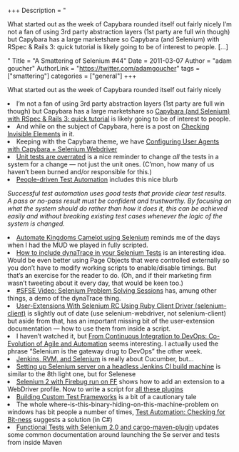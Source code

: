 +++
Description = "<p>What started out as the week of Capybara rounded itself out fairly nicely I’m not a fan of using 3rd party abstraction layers (1st party are full win though) but Capybara has a large marketshare so Capybara (and Selenium) with RSpec & Rails 3: quick tutorial is likely going to be of interest to people. […]</p>"
Title = "A Smattering of Selenium #44"
Date = 2011-03-07
Author = "adam goucher"
AuthorLink = "https://twitter.com/adamgoucher"
tags = ["smattering"]
categories = ["general"]
+++
<p>What started out as the week of Capybara rounded itself out fairly nicely</p>
<li>I&#8217;m not a fan of using 3rd party abstraction layers (1st party are full win though) but Capybara has a large marketshare so <a href="http://opinionated-programmer.com/2011/02/capybara-and-selenium-with-rspec-and-rails-3">Capybara (and Selenium) with RSpec &amp; Rails 3: quick tutorial</a> is likely going to be of interest to people.</li>
<li>And while on the subject of Capybara, here is a post on <a href="http://testobsessed.com/2011/03/01/checking-invisible-elements/">Checking Invisible Elements</a> in it.</li>
<li>Keeping with the Capybara theme, we have <a href="http://blog.plataformatec.com.br/2011/03/configuring-user-agents-with-capybara-selenium-webdriver/">Configuring User Agents with Capybara + Selenium Webdriver</a></li>
<li><a href="http://devlicio.us/blogs/krzysztof_kozmic/archive/2011/02/28/unit-tests-are-overrated.aspx">Unit tests are overrated</a> is a nice reminder to change <i>all</i> the tests in a system for a change &#8212; not just the unit ones. (C&#8217;mon, how many of us haven&#8217;t been burned and/or responsible for this.)</li>
<li><a href="http://www.stickyminds.com/sitewide.asp?Function=edetail&amp;ObjectType=COL&amp;ObjectId=16692&amp;tth=DYN&amp;tt=siteemail&amp;iDyn=2">People-driven Test Automation</a> includes this nice blurb
<p><i>Successful test automation uses good tests that provide clear test results. A pass or no-pass result must be confident and trustworthy. By focusing on what the system should do rather than how it does it, this can be achieved easily and without breaking existing test cases whenever the logic of the system is changed.</i></li>
<li><a href="http://wordpressvideos.tv/wordpress-plugins/automate-kingdoms-camelot-using-selenium">Automate Kingdoms Camelot using Selenium</a> reminds me of the days when I had the MUD we played in fully scripted.</li>
<li><a href="https://community.dynatrace.com/community/display/PUB/How+to+include+dynaTrace+in+your+Selenium+Tests">How to include dynaTrace in your Selenium Tests</a> is an interesting idea. Would be even better using Page Objects that were controlled externally so you don&#8217;t have to modify working scripts to enable/disable timings. But that&#8217;s an exercise for the reader to do. (Oh, and if their marketing firm wasn&#8217;t tweeting about it every day, that would be keen too.)</li>
<li><a href="http://saucelabs.com/blog/index.php/2011/03/sfse-video-selenium-problem-solving-sessions/">#SFSE Video: Selenium Problem Solving Sessions</a> has, amung other things, a demo of the dynaTrace thing.</li>
<li><a href="http://bernardlago.wordpress.com/2011/03/02/user-extensions-with-selenium-rc-using-ruby-client-driver-selenium-client/">User-Extensions With Selenium RC Using Ruby Client Driver (selenium-client)</a> is slightly out of date (use selenium-webdriver, not selenium-client) but aside from that, has an important missing bit of the user-extension documentation &#8212; how to use them from inside a script.</li>
<li>I haven&#8217;t watched it, but <a href="http://www.anthillpro.com/html/resources/webinars/From_Continuous_Integration_to_DevOps_Co-Evolution_of_Agile_and_Automation.html">From Continuous Integration to DevOps: Co-Evolution of Agile and Automation</a> seems interesting. I actually used the phrase &#8220;Selenium is the gateway drug to DevOps&#8221; the other week.</li>
<li><a href="http://blog.8thlight.com/articles/2011/3/2/jenkins-rvm-and-selenium">Jenkins, RVM, and Selenium</a> is really about Cucumber, but&#8230;</li>
<li><a href="http://www.labelmedia.co.uk/blog/posts/setting-up-selenium-server-on-a-headless-jenkins-ci-build-machine.html">Setting up Selenium server on a headless Jenkins CI build machine</a> is similar to the 8th light one, but for Selenese</li>
<li><a href="http://www.sujitnayak.com/?p=527">Selenium 2 with Firebug run on FF</a> shows how to add an extension to a WebDriver profile. Now to write a script for <a href="http://moolya.com/blog/2011/03/04/addon-mindmap-for-testers-from-moolya/">all these plugins</a></li>
<li><a href="http://www.bryancook.net/2011/03/building-custom-test-frameworks.html">Building Custom Test Frameworks</a> is a bit of a cautionary tale</a></li>
<li>The whole where-is-this-binary-hiding-on-this-machine-problem on windows has bit people a number of times, <a href="http://www.testingmentor.com/imtesty/2011/03/03/test-automation-checking-for-bit-ness">Test Automation: Checking for Bit-ness</a> suggests a solution (in C#)</li>
<li><a href="http://english.valdemarjr.net/2011/03/04/functional-tests-with-selenium-2-0-and-cargo-maven-plugin/">Functional Tests with Selenium 2.0 and cargo-maven-plugin</a> updates some common documentation around launching the Se server and tests from inside Maven</li>
</ul>

